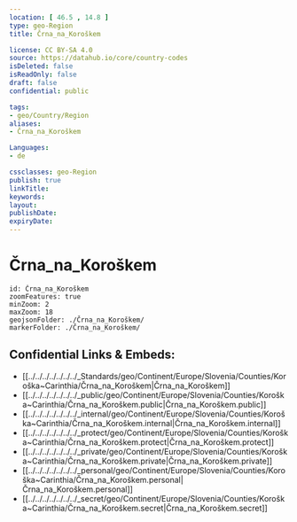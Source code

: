 ```yaml
---
location: [ 46.5 , 14.8 ] 
type: geo-Region
title: Črna_na_Koroškem

license: CC BY-SA 4.0
source: https://datahub.io/core/country-codes
isDeleted: false
isReadOnly: false
draft: false
confidential: public

tags:
- geo/Country/Region
aliases:
- Črna_na_Koroškem

Languages:
- de

cssclasses: geo-Region
publish: true
linkTitle: 
keywords: 
layout: 
publishDate: 
expiryDate: 
---
```


# Črna_na_Koroškem

```leaflet
id: Črna_na_Koroškem
zoomFeatures: true 
minZoom: 2 
maxZoom: 18
geojsonFolder: ./Črna_na_Koroškem/
markerFolder: ./Črna_na_Koroškem/
```


## Confidential Links & Embeds: 
- [[../../../../../../../_Standards/geo/Continent/Europe/Slovenia/Counties/Koroška~Carinthia/Črna_na_Koroškem|Črna_na_Koroškem]] 
- [[../../../../../../../_public/geo/Continent/Europe/Slovenia/Counties/Koroška~Carinthia/Črna_na_Koroškem.public|Črna_na_Koroškem.public]] 
- [[../../../../../../../_internal/geo/Continent/Europe/Slovenia/Counties/Koroška~Carinthia/Črna_na_Koroškem.internal|Črna_na_Koroškem.internal]] 
- [[../../../../../../../_protect/geo/Continent/Europe/Slovenia/Counties/Koroška~Carinthia/Črna_na_Koroškem.protect|Črna_na_Koroškem.protect]] 
- [[../../../../../../../_private/geo/Continent/Europe/Slovenia/Counties/Koroška~Carinthia/Črna_na_Koroškem.private|Črna_na_Koroškem.private]] 
- [[../../../../../../../_personal/geo/Continent/Europe/Slovenia/Counties/Koroška~Carinthia/Črna_na_Koroškem.personal|Črna_na_Koroškem.personal]] 
- [[../../../../../../../_secret/geo/Continent/Europe/Slovenia/Counties/Koroška~Carinthia/Črna_na_Koroškem.secret|Črna_na_Koroškem.secret]] 

